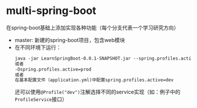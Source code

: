 # multi-spring-boot
在spring-boot基础上添加实现各种功能（每个分支代表一个学习研究方向）
* master: 新建的spring-boot项目，包含web模块
* 在不同环境下运行：
    ```markdown
    java -jar LearnSpringBoot-0.0.1-SNAPSHOT.jar --spring.profiles.active=prod
    或者
    -Dspring.profiles.active=prod
    或者
    在基本配置文件（application.yml)中配置spring.profiles.active=dev 
    ```
    还可以使用`@Profile("dev")`注解选择不同的service实现（如：例子中的`ProfileService`接口）